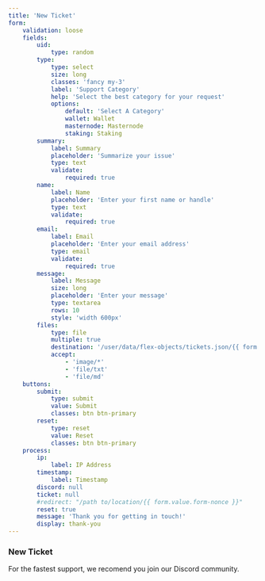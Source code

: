 ```yaml
---
title: 'New Ticket'
form:
    validation: loose
    fields:
        uid:
            type: random
        type:
            type: select
            size: long
            classes: 'fancy my-3'
            label: 'Support Category'
            help: 'Select the best category for your request'
            options:
                default: 'Select A Category'
                wallet: Wallet
                masternode: Masternode
                staking: Staking
        summary:
            label: Summary
            placeholder: 'Summarize your issue'
            type: text
            validate:
                required: true
        name:
            label: Name
            placeholder: 'Enter your first name or handle'
            type: text
            validate:
                required: true
        email:
            label: Email
            placeholder: 'Enter your email address'
            type: email
            validate:
                required: true
        message:
            label: Message
            size: long
            placeholder: 'Enter your message'
            type: textarea
            rows: 10
            style: 'width 600px'
        files:
            type: file
            multiple: true
            destination: '/user/data/flex-objects/tickets.json/{{ form.value.uid|e }}/'
            accept:
                - 'image/*'
                - 'file/txt'
                - 'file/md'
    buttons:
        submit:
            type: submit
            value: Submit
            classes: btn btn-primary
        reset:
            type: reset
            value: Reset
            classes: btn btn-primary
    process:
        ip:
            label: IP Address
        timestamp:
            label: Timestamp
        discord: null
        ticket: null
        #redirect: "/path to/location/{{ form.value.form-nonce }}"
        reset: true
        message: 'Thank you for getting in touch!'
        display: thank-you
---
```


### New Ticket
For the fastest support, we recomend you join our Discord community.
